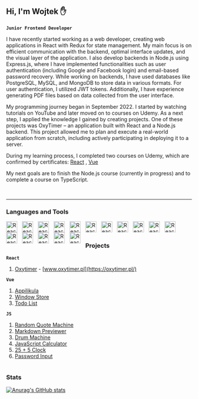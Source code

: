 ## Hi, I'm Wojtek ✋

**`Junior Frontend Developer`**

I have recently started working as a web developer, creating web applications in React with Redux for state management. My main focus is on efficient communication with the backend, optimal interface updates, and the visual layer of the application. I also develop backends in Node.js using Express.js, where I have implemented functionalities such as user authentication (including Google and Facebook login) and email-based password recovery. While working on backends, I have used databases like PostgreSQL, MySQL, and MongoDB to store data in various formats. For user authentication, I utilized JWT tokens. Additionally, I have experience generating PDF files based on data collected from the user interface.

My programming journey began in September 2022. I started by watching tutorials on YouTube and later moved on to courses on Udemy. As a next step, I applied the knowledge I gained by creating projects. One of these projects was OxyTimer – an application built with React and a Node.js backend. This project allowed me to plan and execute a real-world application from scratch, including actively participating in deploying it to a server.

During my learning process, I completed two courses on Udemy, which are confirmed by certificates: 
  [React](https://www.udemy.com/certificate/UC-1b627584-2831-4122-b5a6-d701c967e4a8/) , 
  [Vue](https://www.udemy.com/certificate/UC-f58cd2ff-a752-4d49-a7ea-06614b5b7add/)

My next goals are to finish the Node.js course (currently in progress) and to complete a course on TypeScript.

<br />

---

### Languages and Tools 


<img align="left" alt="React" width="30px" style="padding-right:10px;" src="https://cdn.jsdelivr.net/gh/devicons/devicon@latest/icons/vscode/vscode-original.svg" />    
<img align="left" alt="React" width="30px" style="padding-right:10px;" src="https://cdn.jsdelivr.net/gh/devicons/devicon@latest/icons/react/react-original.svg" />
<img align="left" alt="React" width="30px" style="padding-right:10px;" src="https://cdn.jsdelivr.net/gh/devicons/devicon@latest/icons/javascript/javascript-plain.svg" />
<img align="left" alt="React" width="30px" style="padding-right:10px;" src="https://cdn.jsdelivr.net/gh/devicons/devicon@latest/icons/css3/css3-original.svg" />
<img align="left" alt="React" width="30px" style="padding-right:10px;" src="https://cdn.jsdelivr.net/gh/devicons/devicon@latest/icons/html5/html5-original.svg" />
<img align="left" alt="React" width="30px" style="padding-right:10px;" src="https://cdn.jsdelivr.net/gh/devicons/devicon@latest/icons/git/git-original.svg" />
<img align="left" alt="React" width="30px" style="padding-right:10px;" src="https://cdn.jsdelivr.net/gh/devicons/devicon@latest/icons/github/github-original.svg" />
<img align="left" alt="React" width="30px" style="padding-right:10px;" src="https://cdn.jsdelivr.net/gh/devicons/devicon@latest/icons/redux/redux-original.svg" />
<img align="left" alt="React" width="30px" style="padding-right:10px;" src="https://cdn.jsdelivr.net/gh/devicons/devicon@latest/icons/bootstrap/bootstrap-original.svg" />
<img align="left" alt="React" width="30px" style="padding-right:10px;" src="https://cdn.jsdelivr.net/gh/devicons/devicon@latest/icons/express/express-original.svg" />
<img align="left" alt="React" width="30px" style="padding-right:10px;" src="https://cdn.jsdelivr.net/gh/devicons/devicon@latest/icons/mysql/mysql-original.svg" />
<img align="left" alt="React" width="30px" style="padding-right:10px;" src="https://cdn.jsdelivr.net/gh/devicons/devicon@latest/icons/mongodb/mongodb-original.svg" />
<img align="left" alt="React" width="30px" style="padding-right:10px;" src="https://cdn.jsdelivr.net/gh/devicons/devicon@latest/icons/postman/postman-original.svg" />
<img align="left" alt="React" width="30px" style="padding-right:10px;" src="https://cdn.jsdelivr.net/gh/devicons/devicon@latest/icons/handlebars/handlebars-original.svg" />   
<img align="left" alt="React" width="30px" style="padding-right:10px;" src="https://cdn.jsdelivr.net/gh/devicons/devicon@latest/icons/vuejs/vuejs-original.svg" />
<img align="left" alt="React" width="30px" style="padding-right:10px;" src="https://cdn.jsdelivr.net/gh/devicons/devicon@latest/icons/firebase/firebase-original.svg" />
<br />

#

### Projects

**`React`**
1. [Oxytimer](https://github.com/wojces/oxytimer) - [www.oxytimer.pl](https://oxytimer.pl/)

**`Vue`**
1. [Appilikula](https://wojces.github.io/appilikula/)
2. [Window Store](https://wojces.github.io/ces-store/)
3. [Todo List](https://wojces.github.io/ces-todo-list/)

**`JS`**
1. [Random Quote Machine](https://wojces.github.io/random-quote-machine/)
2. [Markdown Previewer](https://wojces.github.io/markdown-previewer/)
3. [Drum Machine](https://wojces.github.io/drum-machine/)
4. [JavaScript Calculator](https://wojces.github.io/javascript-calculator/)
5. [25 + 5 Clock](https://wojces.github.io/25-5-clock/)
6. [Password Input](https://wojces.github.io/Password-Input/)

#

### Stats

[![Anurag's GitHub stats](https://github-readme-stats.vercel.app/api?username=wojces)](https://github.com/anuraghazra/github-readme-stats)

#
